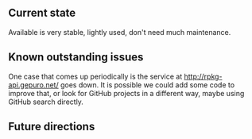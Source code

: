 ## Current state

Available is very stable, lightly used, don't need much maintenance.

## Known outstanding issues

One case that comes up periodically is the service at http://rpkg-api.gepuro.net/ goes down. It is possible we could add some code to improve that, or look for GitHub projects in a different way, maybe using GitHub search directly.

## Future directions
